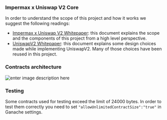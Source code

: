 ### Impermax x Uniswap V2 Core

In order to understand the scope of this project and how it works we suggest the following readings:
- [Impermax x Uniswap V2 Whitepaper](https://www.impermax.finance/_files/ugd/5c39d7_4fe2a5f2b65e44998d4d39c4da98a7b9.pdf "Impermax x Uniswap V2 Whitepaper"): this document explains the scope and the components of this project from a high level perspective.
- [UniswapV2 Whitepaper](https://uniswap.org/whitepaper.pdf "UniswapV2 Whitepaper"): this document explains some design choices made while implementing UniswapV2. Many of those choices have been reused in this project.

### Contracts architecture
![enter image description here](https://i.imgur.com/K2wtH3Y.jpg)

### Testing
Some contracts used for testing exceed the limit of 24000 bytes. In order to test them correctly you need to set `"allowUnlimitedContractSize":"true"` in Ganache settings.
